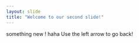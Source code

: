 ```yaml
---
layout: slide
title: "Welcome to our second slide!"
---
```

something new ! haha
Use the left arrow to go back!
